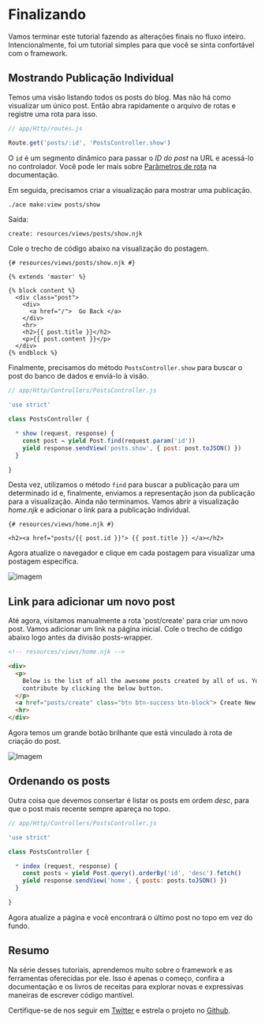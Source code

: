 # Finalizando

Vamos terminar este tutorial fazendo as alterações finais no fluxo inteiro. Intencionalmente, foi um tutorial simples para que você se sinta confortável com o framework.

## Mostrando Publicação Individual
Temos uma visão listando todos os posts do blog. Mas não há como visualizar um único post. Então abra rapidamente o arquivo de rotas e registre uma rota para isso.

```js
// app/Http/routes.js

Route.get('posts/:id', 'PostsController.show')
```

O `id` é um segmento dinâmico para passar o *ID do post* na URL e acessá-lo no controlador. Você pode ler mais sobre [Parâmetros de rota](/getting-started/routing) na documentação.

Em seguida, precisamos criar a visualização para mostrar uma publicação.

```bash
./ace make:view posts/show
```

Saída:

```
create: resources/views/posts/show.njk
```


Cole o trecho de código abaixo na visualização do postagem.

```twig
{# resources/views/posts/show.njk #}

{% extends 'master' %}

{% block content %}
  <div class="post">
    <div>
      <a href="/">  Go Back </a>
    </div>
    <hr>
    <h2>{{ post.title }}</h2>
    <p>{{ post.content }}</p>
  </div>
{% endblock %}
```

Finalmente, precisamos do método `PostsController.show` para buscar o post do banco de dados e enviá-lo à visão.

```js
// app/Http/Controllers/PostsController.js

'use strict'

class PostsController {

  * show (request, response) {
    const post = yield Post.find(request.param('id'))
    yield response.sendView('posts.show', { post: post.toJSON() })
  }

}
```

Desta vez, utilizamos o método `find` para buscar a publicação para um determinado id e, finalmente, enviamos a representação json da publicação para a visualização. Ainda não terminamos. Vamos abrir a visualização *home.njk* e adicionar o link para a publicação individual.

```twig
{# resources/views/home.njk #}

<h2><a href="posts/{{ post.id }}"> {{ post.title }} </a></h2>
```

Agora atualize o navegador e clique em cada postagem para visualizar uma postagem específica.

![imagem](/docs/assets/individual-post_anaymc.png)

## Link para adicionar um novo post
Até agora, visitamos manualmente a rota 'post/create' para criar um novo post. Vamos adicionar um link na página inicial. Cole o trecho de código abaixo logo antes da divisão posts-wrapper.

```html
<!-- resources/views/home.njk -->

<div>
  <p>
    Below is the list of all the awesome posts created by all of us. You can also
    contribute by clicking the below button.
  </p>
  <a href="posts/create" class="btn btn-success btn-block"> Create New Post </a>
  <hr>
</div>
```

Agora temos um grande botão brilhante que está vinculado à rota de criação do post.

![Imagem](/docs/assets/add-new-post_d1pm4c.png)

## Ordenando os posts
Outra coisa que devemos consertar é listar os posts em ordem *desc*, para que o post mais recente sempre apareça no topo.

```js
// app/Http/Controllers/PostsController.js

'use strict'

class PostsController {

  * index (request, response) {
    const posts = yield Post.query().orderBy('id', 'desc').fetch()
    yield response.sendView('home', { posts: posts.toJSON() })
  }

}
```

Agora atualize a página e você encontrará o último post no topo em vez do fundo.

## Resumo
Na série desses tutoriais, aprendemos muito sobre o framework e as ferramentas oferecidas por ele. Isso é apenas o começo, confira a documentação e os livros de receitas para explorar novas e expressivas maneiras de escrever código mantível.

Certifique-se de nos seguir em [Twitter](https://twitter.com/adonisframework) e estrela o projeto no [Github](https://github.com/adonisjs/adonis-framework).
